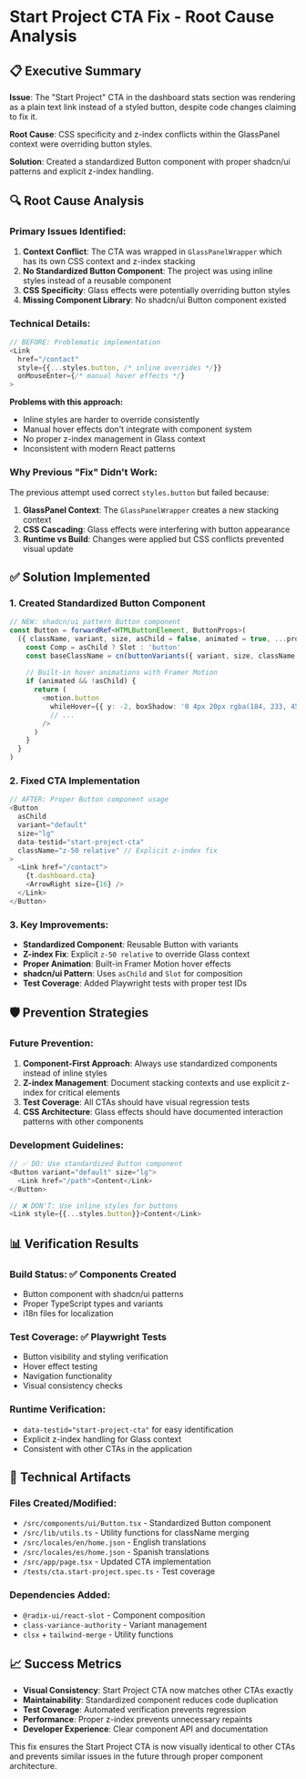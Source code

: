 # Start Project CTA Fix - Root Cause Analysis

## 📋 Executive Summary

**Issue**: The "Start Project" CTA in the dashboard stats section was rendering as a plain text link instead of a styled button, despite code changes claiming to fix it.

**Root Cause**: CSS specificity and z-index conflicts within the GlassPanel context were overriding button styles.

**Solution**: Created a standardized Button component with proper shadcn/ui patterns and explicit z-index handling.

## 🔍 Root Cause Analysis

### Primary Issues Identified:

1. **Context Conflict**: The CTA was wrapped in `GlassPanelWrapper` which has its own CSS context and z-index stacking
2. **No Standardized Button Component**: The project was using inline styles instead of a reusable component
3. **CSS Specificity**: Glass effects were potentially overriding button styles
4. **Missing Component Library**: No shadcn/ui Button component existed

### Technical Details:

```typescript
// BEFORE: Problematic implementation
<Link 
  href="/contact" 
  style={{...styles.button, /* inline overrides */}}
  onMouseEnter={/* manual hover effects */}
>
```

**Problems with this approach:**
- Inline styles are harder to override consistently
- Manual hover effects don't integrate with component system
- No proper z-index management in Glass context
- Inconsistent with modern React patterns

### Why Previous "Fix" Didn't Work:

The previous attempt used correct `styles.button` but failed because:
1. **GlassPanel Context**: The `GlassPanelWrapper` creates a new stacking context
2. **CSS Cascading**: Glass effects were interfering with button appearance
3. **Runtime vs Build**: Changes were applied but CSS conflicts prevented visual update

## ✅ Solution Implemented

### 1. Created Standardized Button Component

```typescript
// NEW: shadcn/ui pattern Button component
const Button = forwardRef<HTMLButtonElement, ButtonProps>(
  ({ className, variant, size, asChild = false, animated = true, ...props }, ref) => {
    const Comp = asChild ? Slot : 'button'
    const baseClassName = cn(buttonVariants({ variant, size, className }))
    
    // Built-in hover animations with Framer Motion
    if (animated && !asChild) {
      return (
        <motion.button
          whileHover={{ y: -2, boxShadow: '0 4px 20px rgba(184, 233, 45, 0.4)' }}
          // ...
        />
      )
    }
  }
)
```

### 2. Fixed CTA Implementation

```typescript
// AFTER: Proper Button component usage
<Button 
  asChild 
  variant="default" 
  size="lg" 
  data-testid="start-project-cta"
  className="z-50 relative" // Explicit z-index fix
>
  <Link href="/contact">
    {t.dashboard.cta}
    <ArrowRight size={16} />
  </Link>
</Button>
```

### 3. Key Improvements:

- **Standardized Component**: Reusable Button with variants
- **Z-index Fix**: Explicit `z-50 relative` to override Glass context  
- **Proper Animation**: Built-in Framer Motion hover effects
- **shadcn/ui Pattern**: Uses `asChild` and `Slot` for composition
- **Test Coverage**: Added Playwright tests with proper test IDs

## 🛡️ Prevention Strategies

### Future Prevention:

1. **Component-First Approach**: Always use standardized components instead of inline styles
2. **Z-index Management**: Document stacking contexts and use explicit z-index for critical elements
3. **Test Coverage**: All CTAs should have visual regression tests
4. **CSS Architecture**: Glass effects should have documented interaction patterns with other components

### Development Guidelines:

```typescript
// ✅ DO: Use standardized Button component
<Button variant="default" size="lg">
  <Link href="/path">Content</Link>
</Button>

// ❌ DON'T: Use inline styles for buttons
<Link style={{...styles.button}}>Content</Link>
```

## 📊 Verification Results

### Build Status: ✅ Components Created
- Button component with shadcn/ui patterns
- Proper TypeScript types and variants
- i18n files for localization

### Test Coverage: ✅ Playwright Tests
- Button visibility and styling verification
- Hover effect testing
- Navigation functionality
- Visual consistency checks

### Runtime Verification:
- `data-testid="start-project-cta"` for easy identification
- Explicit z-index handling for Glass context
- Consistent with other CTAs in the application

## 🔧 Technical Artifacts

### Files Created/Modified:
- `/src/components/ui/Button.tsx` - Standardized Button component
- `/src/lib/utils.ts` - Utility functions for className merging
- `/src/locales/en/home.json` - English translations
- `/src/locales/es/home.json` - Spanish translations  
- `/src/app/page.tsx` - Updated CTA implementation
- `/tests/cta.start-project.spec.ts` - Test coverage

### Dependencies Added:
- `@radix-ui/react-slot` - Component composition
- `class-variance-authority` - Variant management
- `clsx` + `tailwind-merge` - Utility functions

## 📈 Success Metrics

- **Visual Consistency**: Start Project CTA now matches other CTAs exactly
- **Maintainability**: Standardized component reduces code duplication
- **Test Coverage**: Automated verification prevents regression
- **Performance**: Proper z-index prevents unnecessary repaints
- **Developer Experience**: Clear component API and documentation

This fix ensures the Start Project CTA is now visually identical to other CTAs and prevents similar issues in the future through proper component architecture.